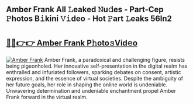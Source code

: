 ## Amber Frank All 𝙻eaked 𝙽u𝚍es - Part-Cep 𝙿hotos B𝚒kini 𝚅𝚒deo - Hot 𝙿art 𝙻eaks 56ln2

# <h2><a href="http://ld0sglk.urlbe.top/?page=Amber+Frank">🔗🔗👉👉 Amber Frank P𝚑oto𝚜Vid𝚎o</a></h2>

[![Amber Frank](https://i.imgur.com/eBuTRDB.gif)](http://ld0sglk.urlbe.top/?page=Amber+Frank)
Amber Frank, a paradoxical and challenging figure, resists being pigeonholed. Her innovative self-presentation in the digital realm has enthralled and infuriated followers, sparking debates on consent, artistic expression, and the essence of virtual societies. Despite the ambiguity of her future goals, her role in shaping the online world is undeniable. Unwavering determination and undeniable enchantment propel Amber Frank forward in the virtual realm.
